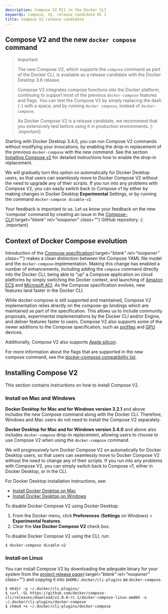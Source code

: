 ```yaml
---
description: Compose V2 RC1 in the Docker CLI
keywords: compose, V2, release candidate RC 1
title: Compose V2 release candidate
---
```


## Compose V2 and the new `docker compose` command

> Important
>
> The new Compose V2, which supports the `compose` command as part of the Docker CLI, is available as a release candidate with the Docker Desktop 3.6 release.
>
> Compose V2 integrates compose functions into the Docker platform, continuing to support most of the previous `docker-compose` features and flags. You can test the Compose V2 by simply replacing the dash (`-`) with a space, and by running `docker compose`, instead of `docker-compose`.
>
> As Docker Compose V2 is a release candidate, we recommend that you extensively test before using it in production environments.
{: .important}

Starting with Docker Desktop 3.4.0, you can run Compose V2 commands without modifying your invocations, by enabling the drop-in replacement of the previous `docker-compose` with the new command.  See the section [Installing Compose v2](#installing-compose-v2) for detailed instructions how to enable the drop-in replacement.

We will gradually turn this option on automatically for Docker Desktop users, so that users can seamlessly move to Docker Compose V2 without the need to upgrade any of their scripts. If you run into any problems with Compose V2, you can easily switch back to Compose v1 by either by making changes in Docker Desktop **Experimental** Settings, or by running the command `docker-compose disable-v2`.

Your feedback is important to us. Let us know your feedback on the new 'compose' command by creating an issue in the [Compose-CLI](https://github.com/docker/compose-cli/issues){:target="_blank" rel="noopener" class="_"} GitHub repository.
{: .important}

## Context of Docker Compose evolution

Introduction of the [Compose specification](https://github.com/compose-spec/compose-spec){:target="_blank" rel="noopener" class="_"} makes a clean distinction between the Compose YAML file model and the `docker-compose` implementation. Making this change has enabled a number of enhancements, including adding the `compose` command directly into the Docker CLI,  being able to “up” a Compose application on cloud platforms by simply switching the Docker context, and launching of [Amazon ECS](/cloud/ecs-integration) and [Microsoft ACI](/cloud/aci-integration). As the Compose specification evolves, new features land faster in the Docker CLI.

While docker-compose is still supported and maintained, Compose V2 implementation relies directly on the compose-go bindings which are maintained as part of the specification. This allows us to include community proposals, experimental implementations by the Docker CLI and/or Engine, and deliver features faster to users. Compose V2 also  supports some of the newer additions to the Compose specification, such as [profiles](profiles.md) and [GPU](gpu-support.md) devices.

Additionally, Compose V2 also supports [Apple silicon](../desktop/mac/apple-silicon.md).

For more information about the flags that are supported in the new compose command, see the [docker-compose compatibility list](cli-command-compatibility.md).

## Installing Compose V2

This section contains instructions on how to install Compose V2.

### Install on Mac and Windows

**Docker Desktop for Mac and for Windows version 3.2.1** and above includes the new Compose command along with the Docker CLI. Therefore, Windows and Mac users do not need to install the Compose V2 separately.

**Docker Desktop for Mac and for Windows version 3.4.0** and above also includes `docker-compose` drop-in replacement, allowing users to choose to use Compose V2 when using the `docker-compose` command.

We will progressively turn Docker Compose V2 on automatically for Docker Desktop users, so that users can seamlessly move to Docker Compose V2 without the need to change any of their scripts.  If you run into any problems with Compose V2, you can simply switch back to Compose v1, either in Docker Desktop, or in the CLI.

For Docker Desktop installation instructions, see:

- [Install Docker Desktop on Mac](../desktop/mac/install.md)
- [Install Docker Desktop on Windows](../docker-for-windows/install.md)

To disable Docker Compose V2 using Docker Desktop:

1. From the Docker menu, click **Preferences** (**Settings** on Windows) > **Experimental features**.
2. Clear the **Use Docker Compose V2** check box.

To disable Docker Compose V2 using the CLI, run:

```console
$ docker-compose disable-v2
```

### Install on Linux

You can install Compose V2 by downloading the adequate binary for your system 
from the [project release page](https://github.com/docker/compose-cli/releases){:target="_blank" rel="noopener" class="_"} and copying it into `$HOME/.docker/cli-plugins` as `docker-compose`.

```console
$ mkdir -p ~/.docker/cli-plugins/
$ curl -SL https://github.com/docker/compose-cli/releases/download/v2.0.0-rc.1/docker-compose-linux-amd64 -o ~/.docker/cli-plugins/docker-compose
$ chmod +x ~/.docker/cli-plugins/docker-compose
```
